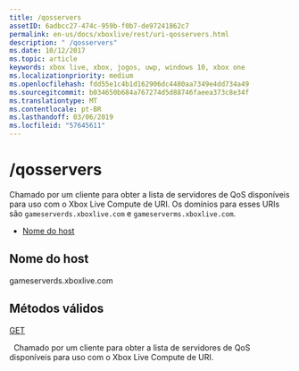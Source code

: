 ```yaml
---
title: /qosservers
assetID: 6adbcc27-474c-959b-f0b7-de97241862c7
permalink: en-us/docs/xboxlive/rest/uri-qosservers.html
description: " /qosservers"
ms.date: 10/12/2017
ms.topic: article
keywords: xbox live, xbox, jogos, uwp, windows 10, xbox one
ms.localizationpriority: medium
ms.openlocfilehash: fdd55e1c4b1d162906dc4480aa7349e4dd734a49
ms.sourcegitcommit: b034650b684a767274d5d88746faeea373c8e34f
ms.translationtype: MT
ms.contentlocale: pt-BR
ms.lasthandoff: 03/06/2019
ms.locfileid: "57645611"
---
```

# <a name="qosservers"></a>/qosservers
Chamado por um cliente para obter a lista de servidores de QoS disponíveis para uso com o Xbox Live Compute de URI. Os domínios para esses URIs são `gameserverds.xboxlive.com` e `gameserverms.xboxlive.com`.
 
  * [Nome do host](#ID4EZ)
 
<a id="ID4EZ"></a>

 
## <a name="host-name"></a>Nome do host
 
gameserverds.xboxlive.com
  
<a id="ID4EDB"></a>

 
## <a name="valid-methods"></a>Métodos válidos

[GET](uri-qosservers-get.md)

&nbsp;&nbsp;Chamado por um cliente para obter a lista de servidores de QoS disponíveis para uso com o Xbox Live Compute de URI.
 